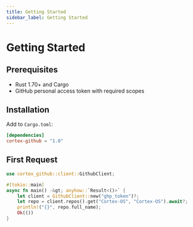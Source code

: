 ```yaml
---
title: Getting Started
sidebar_label: Getting Started
---
```


# Getting Started

## Prerequisites
- Rust 1.70+ and Cargo
- GitHub personal access token with required scopes

## Installation
Add to `Cargo.toml`:

```toml
[dependencies]
cortex-github = "1.0"
```

## First Request
```rust
use cortex_github::client::GithubClient;

#[tokio::main]
async fn main() -&gt; anyhow::`Result<()>` {
    let client = GithubClient::new("ghp_token")?;
    let repo = client.repos().get("Cortex-OS", "Cortex-OS").await?;
    println!("{}", repo.full_name);
    Ok(())
}

```